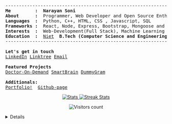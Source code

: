 <!--<p align="center">
  <img src="https://github.com/narayan954/narayan954/blob/main/gitartwork.svg" alt="gitartwork">
</p> -->
<pre>
--------------------------------------------------------------------------------
<b>Me         :</b>  <b>Narayan Soni</b>
<b>About      :</b>  Programmer, Web Developer and Open Source Enthusiast
<b>Languages  :</b>  Python, C++, HTML, CSS , Javascript, SQL
<b>Frameworks :</b>  React, Node, Express, Bootstrap, Mongoose and Django(familiar)
<b>Interests  :</b>  Web-Development(Full Stack), Machine Learning and Cyber Security.
<b>Education  :</b>  <a href="http://www.niet.co.in/">Niet</a> <b> B.Tech (Computer Science and Engineering) (2024)</b>
--------------------------------------------------------------------------------

<b>Let's get in touch</b>
<a href="https://linkedin.com/in/narayan-soni/">LinkedIn</a> <a href="https://linktr.ee/narayan_soni">Linktree</a> <a href="mailto:narayansoniwork@gmail.com">Email</a>

<b>Featured Projects </b>
<a href="http://doctor-on-demand.vercel.app/">Doctor-On-Demand<a> <a href="https://smart-brain-420.herokuapp.com/">SmartBrain<a> <a href="https://dummy-gram.web.app/">DummyGram<a>

<b>Additionals:</b>
<a href="https://narayansoni.netlify.app/">Portfolio!<a>  <a href="https://narayan954.github.io">Github-page<a>
</pre>

<div align="center">
    <a href="https://github-readme-stats.vercel.app">
        <img alt="Stats" src="https://github-readme-stats.vercel.app/api?&count_private=true&include_all_commits=true&username=narayan954&theme=shades-of-purple&custom_title=GitHub+Stats&hide_border=true"/>
    </a><a href="https://github-readme-streak-stats.herokuapp.com">
        <img alt="Streak Stats" src="https://github-readme-streak-stats.herokuapp.com/?user=narayan954&theme=shades-of-purple&hide_border=true"/>
    </a>
</div>

<p align="center">  
<img src="https://komarev.com/ghpvc/?username=narayan954" alt="Visitors count" />
</p>

<details closed>

<p align="center">
  <img src="https://github.com/narayan954/narayan954/blob/main/github-metrics.svg" alt="metrics">
</p>


<p align="center">
  <img src="https://github.com/narayan954/narayan954/blob/output/github-contribution-grid-snake.svg" alt="snake">
</p>

<p align="center">Nothing much, just a snake eating up my contributions graph</p>

</details>
<!--
![Github Activity Graph](https://shielded-anchorage-29152.herokuapp.com//graph?username=narayan954&theme=react-dark)

<p align="center"> 
  Visitors count:<br>
  <img src="https://profile-counter.glitch.me/narayan954/count.svg" />
</p>

![Waves](./assets/bottom-header.svg)
-->
